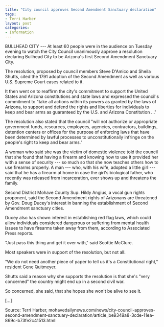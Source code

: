 ```yaml
---
title: "City council approves Second Amendment Sanctuary declaration"
tags:
- Terri Harber
layout: post
categories:
- Information
---
```


BULLHEAD CITY --- At least 60 people were in the audience on Tuesday evening to watch the City Council unanimously approve a resolution declaring Bullhead City to be Arizona's first Second Amendment Sanctuary City.

The resolution, proposed by council members Steve D'Amico and Sheila Shutts, cited the 1791 adoption of the Second Amendment as well as various U.S. Supreme Court cases related to it.

It then went on to reaffirm the city's commitment to support the United States and Arizona constitutions and state laws and expressed the council's commitment to "take all actions within its powers as granted by the laws of Arizona, to support and defend the rights and liberties for individuals to keep and bear arms as guaranteed by the U.S. and Arizona Constitution ..."

The resolution also stated that the council "will not authorize or appropriate government funds, resources, employees, agencies, contractors, buildings, detention centers or offices for the purpose of enforcing laws that have been determined by lawful processes to unconstitutionally infringe on the people's right to keep and bear arms."

A woman who said she was the victim of domestic violence told the council that she found that having a firearm and knowing how to use it provided her with a sense of security --- so much so that she now teaches others how to use firearms properly. A man --- who, with his wife, adopted a little girl --- said that he has a firearm at home in case the girl's biological father, who recently was released from incarceration, ever shows up and threatens the family.

Second District Mohave County Sup. Hildy Angius, a vocal gun rights proponent, said the Second Amendment rights of Arizonans are threatened by Gov. Doug Ducey's interest in banning the establishment of Second Amendment sanctuary cities.

Ducey also has shown interest in establishing red flag laws, which could allow individuals considered dangerous or suffering from mental health issues to have firearms taken away from them, according to Associated Press reports.

"Just pass this thing and get it over with," said Scottie McClure.

Most speakers were in support of the resolution, but not all.

"We do not need another piece of paper to tell us it's a Constitutional right," resident Gene Quitmeyer.

Shutts said a reason why she supports the resolution is that she's "very concerned" the country might end up in a second civil war.

So concerned, she said, that she hopes she won't be alive to see it.

\[...\]

Source: Terri Harber, mohavedailynews.com/news/city-council-approves-second-amendment-sanctuary-declaration/article_be9349a8-3cde-11ea-869c-b73fe2c41513.html
